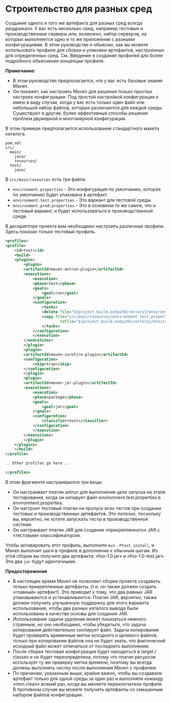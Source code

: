 Строительство для разных сред
=====================================

Создание одного и того же артефакта для разных сред всегда раздражало. У вас есть несколько сред, например тестовые и производственные серверы или, возможно, набор серверов, на которых выполняется одно и то же приложение с разными конфигурациями. В этом руководстве я объясню, как вы можете использовать профили для сборки и упаковки артефактов, настроенных для определенных сред. См. Введение в создание профилей для более подробного объяснения концепции профиля.

**Примечание:**

- В этом руководстве предполагается, что у вас есть базовые знания Maven.
- Он покажет, как настроить Maven для решения только простых настроек конфигурации. Под простой настройкой конфигурации я имею в виду случаи, когда у вас есть только один файл или небольшой набор файлов, которые различаются для каждой среды. Существуют и другие, более эффективные способы решения проблем двумерной и многомерной конфигурации.

В этом примере предполагается использование стандартного макета каталога.

    pom.xml
    src/
      main/
        java/
        resources/
      test/
        java/

В `src/main/resources` есть три файла:

- `environment.properties` - Это конфигурация по умолчанию, которая по умолчанию будет упакована в артефакт.
- `environment.test.properties` - Это вариант для тестовой среды.
- `environment.prod.properties` - Это в основном то же самое, что и тестовый вариант, и будет использоваться в производственной среде.

В дескрипторе проекта вам необходимо настроить различные профили. Здесь показан только тестовый профиль.

```xml
<profiles>
<profile>
    <id>test</id>
    <build>
    <plugins>
        <plugin>
        <artifactId>maven-antrun-plugin</artifactId>
        <executions>
            <execution>
            <phase>test</phase>
            <goals>
                <goal>run</goal>
            </goals>
            <configuration>
                <tasks>
                <delete file="${project.build.outputDirectory}/environment.properties"/>
                <copy file="src/main/resources/environment.test.properties"
                        tofile="${project.build.outputDirectory}/environment.properties"/>
                </tasks>
            </configuration>
            </execution>
        </executions>
        </plugin>
        <plugin>
        <artifactId>maven-surefire-plugin</artifactId>
        <configuration>
            <skip>true</skip>
        </configuration>
        </plugin>
        <plugin>
        <artifactId>maven-jar-plugin</artifactId>
        <executions>
            <execution>
            <phase>package</phase>
            <goals>
                <goal>jar</goal>
            </goals>
            <configuration>
                <classifier>test</classifier>
            </configuration>
            </execution>
        </executions>
        </plugin>
    </plugins>
    </build>
</profile>

.. Other profiles go here ..

</profiles>
```

В этом фрагменте настраиваются три вещи:

- Он настраивает плагин antrun для выполнения цели запуска на этапе тестирования, когда он копирует файл environment.test.properties в environment.properties.
- Он настроит тестовый плагин на пропуск всех тестов при создании тестовых и производственных артефактов. Это полезно, поскольку вы, вероятно, не хотите запускать тесты в производственной системе.
- Он настраивает плагин JAR для создания «прикрепленного» JAR с «тестовым» классификатором.

Чтобы активировать этот профиль, выполните `mvn -Ptest install`, и Maven выполнит шаги в профиле в дополнение к обычным шагам. Из этой сборки вы получите два артефакта: «foo-1.0.jar» и «foo-1.0-test.jar». Эти два `jar` будут идентичными.

**Предостережения**

- В настоящее время Maven не позволяет сборке проекта создавать только прикрепленные артефакты. (т.е. он также должен создать «главный» артефакт). Это приводит к тому, что два равных JAR упаковываются и устанавливаются. Плагин JAR, вероятно, также должен получить улучшенную поддержку для этого варианта использования, чтобы два разных каталога вывода были использованы в качестве основы для создания JAR.
- Использование задачи удаления может показаться немного странным, но оно необходимо, чтобы убедиться, что задача копирования действительно скопирует файл. Задача копирования будет проверять временные метки исходного и целевого файлов, только при копировании файлов она не будет знать, что фактический исходный файл может отличаться от последнего выполнения.
- После сборки тестовая конфигурация будет находиться в target / classes и не будет переопределена, потому что плагин ресурсов использует ту же проверку метки времени, поэтому вы всегда должны выполнять чистку после выполнения Maven с профилем.
- По причинам, указанным выше, крайне важно, чтобы вы создавали артефакт только для одной среды за один раз и выполняли команду «mvn clean» всякий раз, когда вы меняете переключатели профиля. В противном случае вы можете получить артефакты со смешанным набором файлов конфигурации.